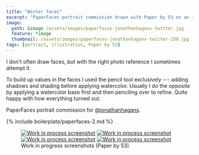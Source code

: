 ```yaml
---
title: "Winter faces"
excerpt: "PaperFaces portrait commission drawn with Paper by 53 on an iPad."
image: 
  path: &image /assets/images/paperfaces-jonathanhagans-twitter.jpg 
  feature: *image
  thumbnail: /assets/images/paperfaces-jonathanhagans-twitter-150.jpg
tags: [portrait, illustration, Paper by 53]
---
```


I don't often draw faces, but with the right photo reference I sometimes attempt it. 

To build up values in the faces I used the pencil tool exclusively --- adding shadows and shading before applying watercolor. Usually I do the opposite by applying a watercolor base first and then penciling over to refine. Quite happy with how everything turned out.

PaperFaces portrait commission for <a href="https://twitter.com/jonathanhagans">@jonathanhagans</a>.

{% include boilerplate/paperfaces-2.md %}

<figure class="half">
	<a href="/assets/images/paperfaces-jonathanhagans-process-1-lg.jpg"><img src="/assets/images/paperfaces-jonathanhagans-process-1-600.jpg" alt="Work in process screenshot"></a>
	<a href="/assets/images/paperfaces-jonathanhagans-process-2-lg.jpg"><img src="/assets/images/paperfaces-jonathanhagans-process-2-600.jpg" alt="Work in process screenshot"></a>
	<a href="/assets/images/paperfaces-jonathanhagans-process-3-lg.jpg"><img src="/assets/images/paperfaces-jonathanhagans-process-3-600.jpg" alt="Work in process screenshot"></a>
	<a href="/assets/images/paperfaces-jonathanhagans-process-4-lg.jpg"><img src="/assets/images/paperfaces-jonathanhagans-process-4-600.jpg" alt="Work in process screenshot"></a>
	<figcaption>Work in progress screenshots (Paper by 53).</figcaption>
</figure>

